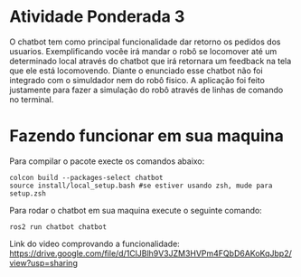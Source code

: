 # Atividade Ponderada 3

O chatbot tem como principal funcionalidade dar retorno os pedidos dos usuarios. Exemplificando vocêe irá mandar o robô se locomover até um determinado local através do chatbot que irá retornara um feedback na tela que ele está locomovendo. Diante o enunciado esse chatbot não foi integrado com o simuldador nem do robô fisico. A aplicação foi feito justamente para fazer a simulação do robô através de linhas de comando no terminal.

# Fazendo funcionar em sua maquina

Para compilar o pacote execte os comandos abaixo:

```
colcon build --packages-select chatbot
source install/local_setup.bash #se estiver usando zsh, mude para setup.zsh
```

Para rodar o chatbot em sua maquina execute o seguinte comando:

```
ros2 run chatbot chatbot
```

Link do video comprovando a funcionalidade: https://drive.google.com/file/d/1ClJBlh9V3JZM3HVPm4FQbD6AKoKqJbp2/view?usp=sharing
